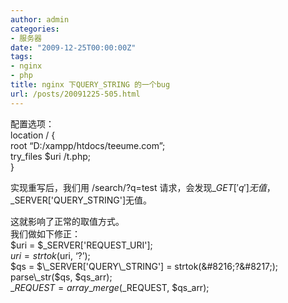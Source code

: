 ```yaml
---
author: admin
categories:
- 服务器
date: "2009-12-25T00:00:00Z"
tags:
- nginx
- php
title: nginx 下QUERY_STRING 的一个bug
url: /posts/20091225-505.html
---
```

配置选项：  
location / {  
root &#8220;D:/xampp/htdocs/teeume.com&#8221;;  
try_files $uri /t.php;  
}

实现重写后，我们用 /search/?q=test 请求，会发现$\_GET['q'] 无值，$\_SERVER['QUERY_STRING']无值。

这就影响了正常的取值方式。  
我们做如下修正：  
$uri = $\_SERVER['REQUEST\_URI'];  
$uri = strtok($uri, &#8216;?&#8217;);  
$qs = $\_SERVER['QUERY\_STRING'] = strtok(&#8216;?&#8217;);  
parse\_str($qs, $qs\_arr);  
$\_REQUEST = array\_merge($\_REQUEST, $qs\_arr);